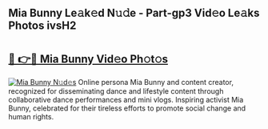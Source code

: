 ## Mia Bunny Le𝚊k𝚎d N𝚞𝚍e - Part-gp3 Vid𝚎o Le𝚊ks Photos ivsH2

# <h2><a href="http://fbg5os.evod.top/?m=Mia+Bunny">🔗 👉🔴 Mia Bunny Vid𝚎o Ph𝚘t𝚘s</a></h2>

[![Mia Bunny N𝚞d𝚎s](https://i.imgur.com/8V9OHl7.gif)](http://fbg5os.evod.top/?m=Mia+Bunny)
Online persona Mia Bunny and content creator, recognized for disseminating dance and lifestyle content through collaborative dance performances and mini vlogs. Inspiring activist Mia Bunny, celebrated for their tireless efforts to promote social change and human rights. 

